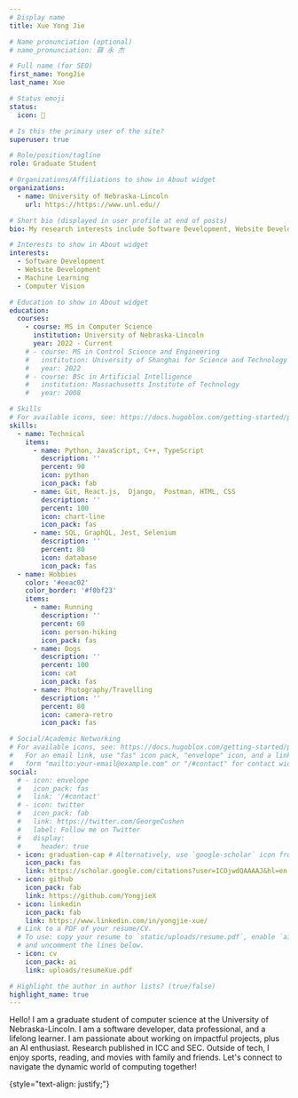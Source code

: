 ```yaml
---
# Display name
title: Xue Yong Jie

# Name pronunciation (optional)
# name_pronunciation: 薛 永 杰 

# Full name (for SEO)
first_name: YongJie
last_name: Xue

# Status emoji
status:
  icon: 🥎

# Is this the primary user of the site?
superuser: true

# Role/position/tagline
role: Graduate Student

# Organizations/Affiliations to show in About widget
organizations:
  - name: University of Nebraska-Lincoln
    url: https://https://www.unl.edu//

# Short bio (displayed in user profile at end of posts)
bio: My research interests include Software Development, Website Development, Machine Learning, Computer Vision.

# Interests to show in About widget
interests:
  - Software Development
  - Website Development
  - Machine Learning
  - Computer Vision

# Education to show in About widget
education:
  courses:
    - course: MS in Computer Science
      institution: University of Nebraska-Lincoln
      year: 2022 - Current
    # - course: MS in Control Science and Engineering
    #   institution: University of Shanghai for Science and Technology
    #   year: 2022
    # - course: BSc in Artificial Intelligence
    #   institution: Massachusetts Institute of Technology
    #   year: 2008

# Skills
# For available icons, see: https://docs.hugoblox.com/getting-started/page-builder/#icons
skills:
  - name: Technical
    items:
      - name: Python, JavaScript, C++, TypeScript
        description: ''
        percent: 90
        icon: python
        icon_pack: fab
      - name: Git, React.js,  Django,  Postman, HTML, CSS
        description: ''
        percent: 100
        icon: chart-line
        icon_pack: fas
      - name: SQL, GraphQL, Jest, Selenium
        description: ''
        percent: 80
        icon: database
        icon_pack: fas
  - name: Hobbies
    color: '#eeac02'
    color_border: '#f0bf23'
    items:
      - name: Running
        description: ''
        percent: 60
        icon: person-hiking
        icon_pack: fas
      - name: Dogs
        description: ''
        percent: 100
        icon: cat
        icon_pack: fas
      - name: Photography/Travelling
        description: ''
        percent: 80
        icon: camera-retro
        icon_pack: fas

# Social/Academic Networking
# For available icons, see: https://docs.hugoblox.com/getting-started/page-builder/#icons
#   For an email link, use "fas" icon pack, "envelope" icon, and a link in the
#   form "mailto:your-email@example.com" or "/#contact" for contact widget.
social:
  # - icon: envelope
  #   icon_pack: fas
  #   link: '/#contact'
  # - icon: twitter
  #   icon_pack: fab
  #   link: https://twitter.com/GeorgeCushen
  #   label: Follow me on Twitter
  #   display:
  #     header: true
  - icon: graduation-cap # Alternatively, use `google-scholar` icon from `ai` icon pack
    icon_pack: fas
    link: https://scholar.google.com/citations?user=ICOjwdQAAAAJ&hl=en
  - icon: github
    icon_pack: fab
    link: https://github.com/YongjieX
  - icon: linkedin
    icon_pack: fab
    link: https://www.linkedin.com/in/yongjie-xue/
  # Link to a PDF of your resume/CV.
  # To use: copy your resume to `static/uploads/resume.pdf`, enable `ai` icons in `params.yaml`,
  # and uncomment the lines below.
  - icon: cv
    icon_pack: ai
    link: uploads/resumeXue.pdf

# Highlight the author in author lists? (true/false)
highlight_name: true
---
```

Hello! I am a graduate student of computer science at the University of Nebraska-Lincoln. I am a software developer, data professional, and a lifelong learner. I am passionate about working on impactful projects, plus an AI enthusiast. Research published in ICC and SEC. Outside of tech, I enjoy sports, reading, and movies with family and friends. Let's connect to navigate the dynamic world of computing together!


{style="text-align: justify;"}
